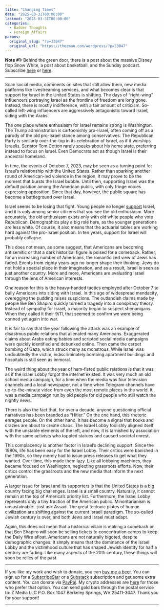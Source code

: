 ```yaml
---
title: "Changing Times"
date: "2025-03-31T00:00:00"
lastmod: "2025-03-31T00:00:00"
categories:
  - Badder Thoughts
  - Foreign Affairs
params:
  original_slug: "?p=33847"
  original_url: "https://thezman.com/wordpress/?p=33847"
---
```


**Note \#1:** Behind the green door, there is a post about the massive
Disney flop Snow White, a post about basketball, and the Sunday podcast.
Subscribe
<a href="https://www.subscribestar.com/the-z-blog" rel="noopener"
target="_blank">here</a> or
<a href="https://thedissident.substack.com/" rel="noopener"
target="_blank">here</a>.

------------------------------------------------------------------------

Scan social media, comments on sites that still allow them, new media
platforms like livestreaming services, and what becomes clear is that
support for Israel in the United States is shifting. The days of
“right-wing” influencers portraying Israel as the frontline of freedom
are long gone. Instead, there is mostly indifference, with a fair amount
of criticism. So-called left-wing influencers are aggressively
antagonistic toward Israel, siding with the Arabs.

The one place where enthusiasm for Israel remains strong is Washington.
The Trump administration is cartoonishly pro-Israel, often coming off as
a parody of the old pro-Israel stance among conservatives. The
Republican Party is similarly over-the-top in its celebration of Israel,
as if it worships Israelis. Senator Tom Cotton rarely speaks about his
home state, preferring instead to focus on Israel. Even Democrats act as
though Israel is their ancestral homeland.

In time, the events of October 7, 2023, may be seen as a turning point
for Israel’s relationship with the United States. Rather than sparking
another round of American-led violence in the region, it may prove to be
the moment that bursts the Israel bubble. Until then, supporting Israel
was the default position among the American public, with only fringe
voices expressing opposition. Since that day, however, the public square
has become a battleground over Israel.

Israel seems to be losing that fight. Young people no longer <a
href="https://www.pewresearch.org/short-reads/2024/04/02/younger-americans-stand-out-in-their-views-of-the-israel-hamas-war/"
rel="noopener" target="_blank">support</a> Israel, and it is only among
senior citizens that you see the old enthusiasm. More accurately, the
old enthusiasm exists only with old white people who vote Republican.
Demographics play a big role here, as the younger generations are less
white. Of course, it also means that the actuarial tables are working
hard against the pro-Israel position. In ten years, support for Israel
will probably collapse.

This does not mean, as some suggest, that Americans are becoming
antisemitic or that a dark historical figure is poised for a comeback.
Rather, for an increasing number of Americans, the romanticized view of
Jews has faded. Events from eighty years ago no longer shape their
thinking. Jews do not hold a special place in their imagination, and as
a result, Israel is seen as just another country. More and more,
Americans are evaluating Israel through the lens of American interests.

One reason for this is the heavy-handed tactics employed after October 7
to bully Americans into siding with Israel. In this age of widespread
mendacity, overegging the pudding raises suspicions. The outlandish
claims made by people like Ben Shapiro quickly turned a tragedy into a
conspiracy theory. Instead of sympathy for Israel, a majority began to
suspect shenanigans. When they called it their 9/11, that seemed to
confirm we were being conned yet again into war.

It is fair to say that the year following the attack was an example of
disastrous public relations that alienated many Americans. Exaggerated
claims about Arabs eating babies and scripted social media campaigns
were quickly identified and debunked online. Then came the carpet
bombing of Gaza, which struck many as monstrous. While Israel was
undoubtedly the victim, indiscriminately bombing apartment buildings and
hospitals is still seen as immoral.

The weird thing about the year of ham-fisted public relations is that it
was as if the Israel Lobby forgot the internet existed. It was very much
an old school media campaign, for a time when the media was four
television channels and a local newspaper, not a time when Telegram
channels have up-to-the-minute video from even the most remote places in
the world. It was a media campaign run by old people for old people who
still watch the nightly news.

There is also the fact that, for over a decade, anyone questioning
official narratives has been branded as “Hitler.” On the one hand, this
rhetoric enrages people. On the other hand, it has become a signal that
kooks and crazies are about to create chaos. The Israel Lobby foolishly
aligned itself with the unstable elements of the left, and now, it is
tarnished by association with the same activists who toppled statues and
caused societal unrest.

This complacency is another factor in Israel’s declining support. Since
the 1980s, life has been easy for the Israel Lobby. Their critics were
banished in the 1990s, so they merely had to issue press releases to get
what they wanted. Over time, this made them lazy. Like all lobbying
machines, they became focused on Washington, neglecting grassroots
efforts. Now, their critics control the grassroots and the new media
that inform the next generation.

A larger issue for Israel and its supporters is that the United States
is a big country facing big challenges. Israel is a small country.
Naturally, it cannot remain at the top of America’s priority list.
Furthermore, the Israel Lobby represents only a tiny fraction of the
American public. Minoritarianism is unsustainable—just ask Assad. The
great tectonic plates of human civilization are shifting against the
current Israeli paradigm. The so-called Jewish century is over, and both
Jews and Israel must adapt.

Again, this does not mean that a historical villain is making a comeback
or that Ben Shapiro will soon be selling tickets to concentration camps
to keep the Daily Wire afloat. Americans are not naturally bigoted,
despite demographic changes. It simply means that the dominance of the
Israel Lobby and the victimhood culture that has shaped Jewish identity
for half a century are fading. Like many aspects of the 20th century,
these things will soon be relics of the past.

------------------------------------------------------------------------

If you like my work and wish to donate, you can
<a href="https://www.buymeacoffee.com/mujolulu" rel="noopener"
target="_blank">buy me a beer</a>. You can sign up for a
<a href="https://www.subscribestar.com/the-z-blog" rel="noopener"
target="_blank">SubscribeStar</a> or a
<a href="https://thedissident.substack.com/" rel="noopener"
target="_blank">Substack</a> subscription and get some extra content.
You can donate via <a
href="https://www.paypal.com/donate/?cmd=_s-xclick&amp;hosted_button_id=UDAS2Q8JYA6CN&amp;source=url"
rel="noopener" target="_blank">PayPal</a>. My crypto addresses are
<a href="https://thezman.com/wordpress/?page_id=22713" rel="noopener"
target="_blank">here</a> for those who prefer that option. You can send
gold bars through the postal service to: Z Media LLC P.O. Box 1047
Berkeley Springs, WV 25411-3047. Thank you for your support!

------------------------------------------------------------------------
